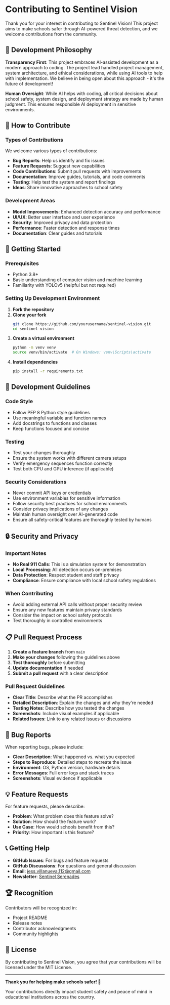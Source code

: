 # Contributing to Sentinel Vision

Thank you for your interest in contributing to Sentinel Vision! This project aims to make schools safer through AI-powered threat detection, and we welcome contributions from the community.

## 🤖 Development Philosophy

**Transparency First**: This project embraces AI-assisted development as a modern approach to coding. The project lead handled project management, system architecture, and ethical considerations, while using AI tools to help with implementation. We believe in being open about this approach - it's the future of development!

**Human Oversight**: While AI helps with coding, all critical decisions about school safety, system design, and deployment strategy are made by human judgment. This ensures responsible AI deployment in sensitive environments.

## 🤝 How to Contribute

### Types of Contributions

We welcome various types of contributions:

- **Bug Reports**: Help us identify and fix issues
- **Feature Requests**: Suggest new capabilities
- **Code Contributions**: Submit pull requests with improvements
- **Documentation**: Improve guides, tutorials, and code comments
- **Testing**: Help test the system and report findings
- **Ideas**: Share innovative approaches to school safety

### Development Areas

- **Model Improvements**: Enhanced detection accuracy and performance
- **UI/UX**: Better user interface and user experience
- **Security**: Improved privacy and data protection
- **Performance**: Faster detection and response times
- **Documentation**: Clear guides and tutorials

## 🚀 Getting Started

### Prerequisites

- Python 3.8+
- Basic understanding of computer vision and machine learning
- Familiarity with YOLOv5 (helpful but not required)

### Setting Up Development Environment

1. **Fork the repository**
2. **Clone your fork**
   ```bash
   git clone https://github.com/yourusername/sentinel-vision.git
   cd sentinel-vision
   ```
3. **Create a virtual environment**
   ```bash
   python -m venv venv
   source venv/bin/activate  # On Windows: venv\Scripts\activate
   ```
4. **Install dependencies**
   ```bash
   pip install -r requirements.txt
   ```

## 📝 Development Guidelines

### Code Style

- Follow PEP 8 Python style guidelines
- Use meaningful variable and function names
- Add docstrings to functions and classes
- Keep functions focused and concise

### Testing

- Test your changes thoroughly
- Ensure the system works with different camera setups
- Verify emergency sequences function correctly
- Test both CPU and GPU inference (if applicable)

### Security Considerations

- Never commit API keys or credentials
- Use environment variables for sensitive information
- Follow security best practices for school environments
- Consider privacy implications of any changes
- Maintain human oversight over AI-generated code
- Ensure all safety-critical features are thoroughly tested by humans

## 🔒 Security and Privacy

### Important Notes

- **No Real 911 Calls**: This is a simulation system for demonstration
- **Local Processing**: All detection occurs on-premises
- **Data Protection**: Respect student and staff privacy
- **Compliance**: Ensure compliance with local school safety regulations

### When Contributing

- Avoid adding external API calls without proper security review
- Ensure any new features maintain privacy standards
- Consider the impact on school safety protocols
- Test thoroughly in controlled environments

## 📋 Pull Request Process

1. **Create a feature branch** from `main`
2. **Make your changes** following the guidelines above
3. **Test thoroughly** before submitting
4. **Update documentation** if needed
5. **Submit a pull request** with a clear description

### Pull Request Guidelines

- **Clear Title**: Describe what the PR accomplishes
- **Detailed Description**: Explain the changes and why they're needed
- **Testing Notes**: Describe how you tested the changes
- **Screenshots**: Include visual examples if applicable
- **Related Issues**: Link to any related issues or discussions

## 🐛 Bug Reports

When reporting bugs, please include:

- **Clear Description**: What happened vs. what you expected
- **Steps to Reproduce**: Detailed steps to recreate the issue
- **Environment**: OS, Python version, hardware details
- **Error Messages**: Full error logs and stack traces
- **Screenshots**: Visual evidence if applicable

## 💡 Feature Requests

For feature requests, please describe:

- **Problem**: What problem does this feature solve?
- **Solution**: How should the feature work?
- **Use Case**: How would schools benefit from this?
- **Priority**: How important is this feature?

## 📞 Getting Help

- **GitHub Issues**: For bugs and feature requests
- **GitHub Discussions**: For questions and general discussion
- **Email**: jess.villanueva.112@gmail.com
- **Newsletter**: [Sentinel Serenades](https://yournewsletterlink.com)

## 🏆 Recognition

Contributors will be recognized in:

- Project README
- Release notes
- Contributor acknowledgments
- Community highlights

## 📄 License

By contributing to Sentinel Vision, you agree that your contributions will be licensed under the MIT License.

---

**Thank you for helping make schools safer! 🚨**

Your contributions directly impact student safety and peace of mind in educational institutions across the country.
